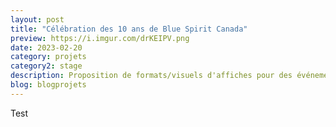 ```yaml
---
layout: post
title: "Célébration des 10 ans de Blue Spirit Canada"
preview: https://i.imgur.com/drKEIPV.png
date: 2023-02-20
category: projets 
category2: stage
description: Proposition de formats/visuels d'affiches pour des événements en interne de Blue Spirit
blog: blogprojets
---
```


Test
